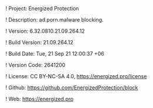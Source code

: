 ! Project: Energized Protection

! Description: ad.porn.malware blocking.

! Version: 6.32.0810.21.09.264.12

! Build Version: 21.09.264.12

! Build Date: Tue, 21 Sep 21 12:00:37 +06

! Version Code: 2641200

! License: CC BY-NC-SA 4.0, https://energized.pro/license

! Github: https://github.com/EnergizedProtection/block

! Web: https://energized.pro
